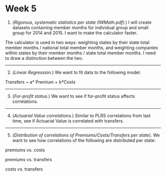 # Week 5

1. (*Rigorous, systematic statistics per state (IWMath.pdf).*) I will create datasets containing member months for individual group and small group for 2014 and 2015. I want to make the calculator faster.

The calculator is used in two ways: weighting states by their state total member months / national total member months, and weighting companies within states by their member months / state total member months. I need to draw a distinction between the two.

- - -

2. (*Linear Regression.*) We want to fit data to the following model: 

Transfers ~ a* Premium + b*Costs 

- - -

3. (*For-profit status.*) We want to see if for-profit status affects correlations.

- - -

4. (*Actuarial Value correlations.*) Similar to PLRS correlations from last time, see if Actuarial Value is correlated with transfers.

- - -

5. (*Distribution of correlations of Premiums/Costs/Transfers per state*). We want to see how correlations of the following are distributed per state:

premiums vs. costs

premiums vs. transfers

costs vs. transfers